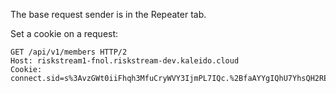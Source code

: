 The base request sender is in the Repeater tab.

Set a cookie on a request:

```
GET /api/v1/members HTTP/2
Host: riskstream1-fnol.riskstream-dev.kaleido.cloud
Cookie: connect.sid=s%3AvzGWt0iiFhqh3MfuCryWVY3IjmPL7IQc.%2BfaAYYgIQhU7YhsQH2REFvoopnosXSMpC6IiSWY9ynI
```
